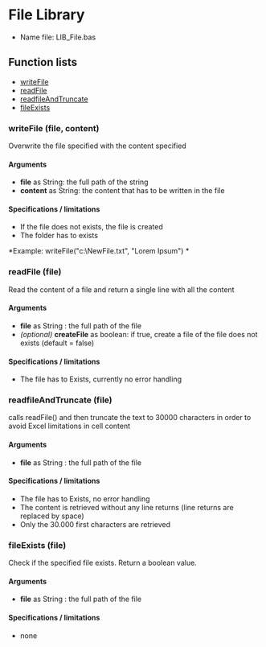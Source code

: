 # File Library

* Name file: LIB_File.bas

## Function lists

* [writeFile](#writefile-file-content)
* [readFile](#readfile-file)
* [readfileAndTruncate](#readfileandtruncate-file)
* [fileExists](#fileexists-file)

### writeFile (file, content)

Overwrite the file specified with the content specified

#### Arguments
* **file** as String: the full path of the string
* **content** as String: the content that has to be written in the file

#### Specifications / limitations
* If the file does not exists, the file is created
* The folder has to exists

*Example: writeFile("c:\NewFile.txt", "Lorem Ipsum") *


### readFile (file)

Read the content of a file and return a single line with all the content

#### Arguments
* **file** as String : the full path of the file
* *(optional)* **createFile** as boolean: if true, create a file of the file does not exists (default = false)

#### Specifications / limitations
* The file has to Exists, currently no error handling


### readfileAndTruncate (file)

calls readFile() and then truncate the text to 30000 characters in order to avoid Excel limitations in cell content

#### Arguments
* **file** as String : the full path of the file


#### Specifications / limitations
* The file has to Exists, no error handling
* The content is retrieved without any line returns (line returns are replaced by space)
* Only the 30.000 first characters are retrieved

### fileExists (file)

Check if the specified file exists. Return a boolean value.

#### Arguments
* **file** as String : the full path of the file


#### Specifications / limitations
* none






